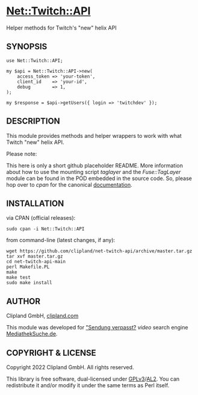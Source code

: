 [Net::Twitch::API](https://metacpan.org/pod/Net::Twitch::API)
================

Helper methods for Twitch's "new" helix API

## SYNOPSIS

	use Net::Twitch::API;

	my $api = Net::Twitch::API->new(
		access_token => 'your-token',
		client_id    => 'your-id',
		debug        => 1,
	);

	my $response = $api->getUsers({ login => 'twitchdev' });

## DESCRIPTION

This module provides methods and helper wrappers to work with what Twitch "new" helix API.

Please note:

This here is only a short github placeholder README. More information about
how to use the mounting script _taglayer_ and the _Fuse::TagLayer_ module can be found
in the POD embedded in the source code. So, please hop over to _cpan_ for the canonical
[documentation](https://metacpan.org/pod/Net::Twitch::API).

## INSTALLATION

via CPAN (official releases):

    sudo cpan -i Net::Twitch::API

from command-line (latest changes, if any):

    wget https://github.com/clipland/net-twitch-api/archive/master.tar.gz
    tar xvf master.tar.gz
    cd net-twitch-api-main
    perl Makefile.PL
    make
    make test
    sudo make install

## AUTHOR

Clipland GmbH, [clipland.com](https://www.clipland.com/)

This module was developed for ["Sendung verpasst?](https://mediatheksuche.de/) *video* search engine [MediathekSuche.de](https://mediatheksuche.de/).

## COPYRIGHT & LICENSE

Copyright 2022 Clipland GmbH. All rights reserved.

This library is free software, dual-licensed under [GPLv3](http://www.gnu.org/licenses/gpl)/[AL2](http://opensource.org/licenses/Artistic-2.0).
You can redistribute it and/or modify it under the same terms as Perl itself.
